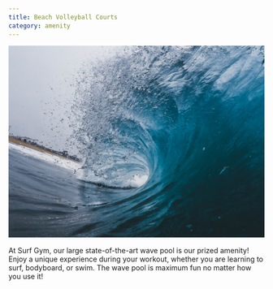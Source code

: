```yaml
---
title: Beach Volleyball Courts
category: amenity
---
```

![waves](/assets/images/wave.jpg)

At Surf Gym, our large state-of-the-art wave pool is our prized amenity! Enjoy a unique experience during your workout, whether you are learning to surf, bodyboard, or swim. The wave pool is maximum fun no matter how you use it!
